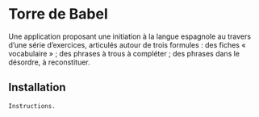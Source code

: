 Torre de Babel
==============
Une application proposant une initiation à la langue espagnole au travers d’une
série d’exercices, articulés autour de trois formules : des fiches
« vocabulaire » ; des phrases à trous à compléter ; des phrases dans le
désordre, à reconstituer.

Installation
------------
```
Instructions.
```
